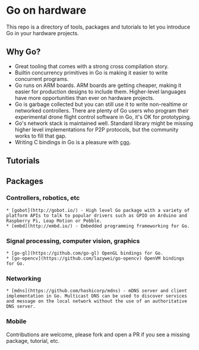 # Go on hardware

This repo is a directory of tools, packages and tutorials to let
you introduce Go in your hardware projects.

## Why Go?

* Great tooling that comes with a strong cross compilation story.
* Builtin concurrency primitives in Go is making it easier to write
concurrent programs.
* Go runs on ARM boards. ARM boards are getting cheaper, making
it easier for production designs to include them. Higher-level
languages have more opportunities than ever on hardware projects.
* Go is garbage collected but you can still use it to write
non-realtime or networked controllers. There are plenty of
Go users who program their experimental drone flight control
software in Go, it's OK for prototyping.
* Go's network stack is maintained well. Standard library might
be missing higher level implementations for P2P protocols, but
the community works to fill that gap.
* Writing C bindings in Go is a pleasure with
[cgo](https://golang.org/cmd/cgo/).

## Tutorials

## Packages

### Controllers, robotics, etc
    * [gobot](http://gobot.io/) - High level Go package with a variety of platform APIs to talk to popular drivers such as GPIO on Arduino and Raspberry Pi, Leap Motion or Pebble.
    * [embd](http://embd.io/) - Embedded programming frameworking for Go.
### Signal processing, computer vision, graphics
    * [go-gl](https://github.com/go-gl) OpenGL bindings for Go.
    * [go-opencv](https://github.com/lazywei/go-opencv) OpenVM bindings for Go.
### Networking
    * [mdns](https://github.com/hashicorp/mdns) - mDNS server and client implementation in Go. Multicast DNS can be used to discover services and message on the local network without the use of an authoritative DNS server.
### Mobile

Contributions are welcome, please fork and open a PR if you see
a missing package, tutorial, etc.

